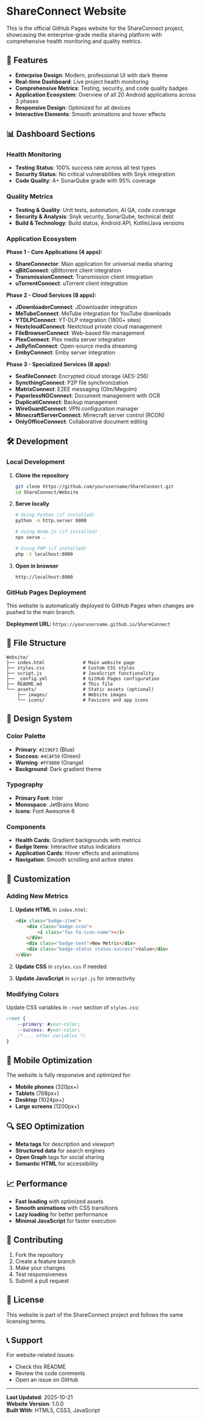 # ShareConnect Website

This is the official GitHub Pages website for the ShareConnect project, showcasing the enterprise-grade media sharing platform with comprehensive health monitoring and quality metrics.

## 🚀 Features

- **Enterprise Design**: Modern, professional UI with dark theme
- **Real-time Dashboard**: Live project health monitoring
- **Comprehensive Metrics**: Testing, security, and code quality badges
- **Application Ecosystem**: Overview of all 20 Android applications across 3 phases
- **Responsive Design**: Optimized for all devices
- **Interactive Elements**: Smooth animations and hover effects

## 📊 Dashboard Sections

### Health Monitoring
- **Testing Status**: 100% success rate across all test types
- **Security Status**: No critical vulnerabilities with Snyk integration
- **Code Quality**: A+ SonarQube grade with 95% coverage

### Quality Metrics
- **Testing & Quality**: Unit tests, automation, AI QA, code coverage
- **Security & Analysis**: Snyk security, SonarQube, technical debt
- **Build & Technology**: Build status, Android API, Kotlin/Java versions

### Application Ecosystem

**Phase 1 - Core Applications (4 apps):**
- **ShareConnector**: Main application for universal media sharing
- **qBitConnect**: qBittorrent client integration
- **TransmissionConnect**: Transmission client integration
- **uTorrentConnect**: uTorrent client integration

**Phase 2 - Cloud Services (8 apps):**
- **JDownloaderConnect**: JDownloader integration
- **MeTubeConnect**: MeTube integration for YouTube downloads
- **YTDLPConnect**: YT-DLP integration (1800+ sites)
- **NextcloudConnect**: Nextcloud private cloud management
- **FileBrowserConnect**: Web-based file management
- **PlexConnect**: Plex media server integration
- **JellyfinConnect**: Open-source media streaming
- **EmbyConnect**: Emby server integration

**Phase 3 - Specialized Services (8 apps):**
- **SeafileConnect**: Encrypted cloud storage (AES-256)
- **SyncthingConnect**: P2P file synchronization
- **MatrixConnect**: E2EE messaging (Olm/Megolm)
- **PaperlessNGConnect**: Document management with OCR
- **DuplicatiConnect**: Backup management
- **WireGuardConnect**: VPN configuration manager
- **MinecraftServerConnect**: Minecraft server control (RCON)
- **OnlyOfficeConnect**: Collaborative document editing

## 🛠️ Development

### Local Development

1. **Clone the repository**
   ```bash
   git clone https://github.com/yourusername/ShareConnect.git
   cd ShareConnect/Website
   ```

2. **Serve locally**
   ```bash
   # Using Python (if installed)
   python -m http.server 8000
   
   # Using Node.js (if installed)
   npx serve .
   
   # Using PHP (if installed)
   php -S localhost:8000
   ```

3. **Open in browser**
   ```
   http://localhost:8000
   ```

### GitHub Pages Deployment

This website is automatically deployed to GitHub Pages when changes are pushed to the main branch.

**Deployment URL:** `https://yourusername.github.io/ShareConnect`

## 📁 File Structure

```
Website/
├── index.html              # Main website page
├── styles.css              # Custom CSS styles
├── script.js               # JavaScript functionality
├── _config.yml             # GitHub Pages configuration
├── README.md               # This file
└── assets/                 # Static assets (optional)
    ├── images/             # Website images
    └── icons/              # Favicons and app icons
```

## 🎨 Design System

### Color Palette
- **Primary**: `#2196F3` (Blue)
- **Success**: `#4CAF50` (Green)
- **Warning**: `#FF9800` (Orange)
- **Background**: Dark gradient theme

### Typography
- **Primary Font**: Inter
- **Monospace**: JetBrains Mono
- **Icons**: Font Awesome 6

### Components
- **Health Cards**: Gradient backgrounds with metrics
- **Badge Items**: Interactive status indicators
- **Application Cards**: Hover effects and animations
- **Navigation**: Smooth scrolling and active states

## 🔧 Customization

### Adding New Metrics

1. **Update HTML** in `index.html`:
   ```html
   <div class="badge-item">
       <div class="badge-icon">
           <i class="fas fa-icon-name"></i>
       </div>
       <div class="badge-text">New Metric</div>
       <div class="badge-status status-success">Value</div>
   </div>
   ```

2. **Update CSS** in `styles.css` if needed

3. **Update JavaScript** in `script.js` for interactivity

### Modifying Colors

Update CSS variables in `:root` section of `styles.css`:

```css
:root {
    --primary: #your-color;
    --success: #your-color;
    /* ... other variables */
}
```

## 📱 Mobile Optimization

The website is fully responsive and optimized for:
- **Mobile phones** (320px+)
- **Tablets** (768px+)
- **Desktop** (1024px+)
- **Large screens** (1200px+)

## 🔍 SEO Optimization

- **Meta tags** for description and viewport
- **Structured data** for search engines
- **Open Graph** tags for social sharing
- **Semantic HTML** for accessibility

## 📈 Performance

- **Fast loading** with optimized assets
- **Smooth animations** with CSS transitions
- **Lazy loading** for better performance
- **Minimal JavaScript** for faster execution

## 🤝 Contributing

1. Fork the repository
2. Create a feature branch
3. Make your changes
4. Test responsiveness
5. Submit a pull request

## 📄 License

This website is part of the ShareConnect project and follows the same licensing terms.

## 📞 Support

For website-related issues:
- Check this README
- Review the code comments
- Open an issue on GitHub

---

**Last Updated**: 2025-10-21  
**Website Version**: 1.0.0  
**Built With**: HTML5, CSS3, JavaScript